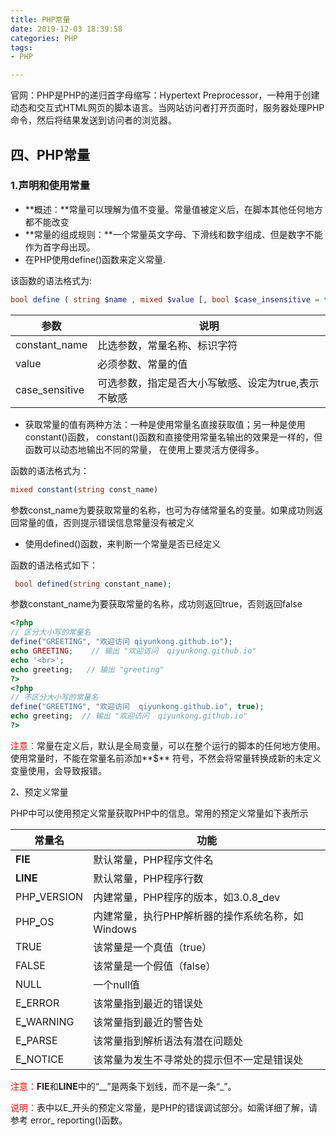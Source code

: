 ```yaml
---
title: PHP常量
date: 2019-12-03 18:39:58
categories: PHP
tags:
- PHP	

---
```


官网：PHP是PHP的递归首字母缩写：Hypertext Preprocessor，一种用于创建动态和交互式HTML网页的脚本语言。当网站访问者打开页面时，服务器处理PHP命令，然后将结果发送到访问者的浏览器。<!-- more -->

## 四、PHP常量

### 1.声明和使用常量

- **概述：**常量可以理解为值不变量。常量值被定义后，在脚本其他任何地方都不能改变
- **常量的组成规则：**一个常量英文字母、下滑线和数字组成、但是数字不能作为首字母出现。
- 在PHP使用define()函数来定义常量.

该函数的语法格式为:

```php
bool define ( string $name , mixed $value [, bool $case_insensitive = false ] )
```



| 参数           | 说明                                                |
| -------------- | --------------------------------------------------- |
| constant_name  | 比选参数，常量名称、标识字符                        |
| value          | 必须参数、常量的值                                  |
| case_sensitive | 可选参数，指定是否大小写敏感、设定为true,表示不敏感 |

- 获取常量的值有两种方法：一种是使用常量名直接获取值；另一种是使用constant()函数， constant()函数和直接使用常量名输出的效果是一样的，但函数可以动态地输出不同的常量， 在使用上要灵活方便得多。

函数的语法格式为：

```php
mixed constant(string const_name)
```

​	参数const_name为要获取常量的名称，也可为存储常量名的变量。如果成功则返回常量的值，否则提示错误信息常量没有被定义

- 使用defined()函数，来判断一个常量是否已经定义

函数的语法格式如下：

```php
 bool defined(string constant_name); 
```

参数constant_name为要获取常量的名称，成功则返回true，否则返回false 

```php
<?php
// 区分大小写的常量名
define("GREETING", "欢迎访问 qiyunkong.github.io");
echo GREETING;    // 输出 "欢迎访问  qiyunkong.github.io"
echo '<br>';
echo greeting;   // 输出 "greeting"
?>
<?php
// 不区分大小写的常量名
define("GREETING", "欢迎访问  qiyunkong.github.io", true);
echo greeting;  // 输出 "欢迎访问  qiyunkong.github.io"
?>
```

<span style="color:red">注意：</span>常量在定义后，默认是全局变量，可以在整个运行的脚本的任何地方使用。使用常量时，不能在常量名前添加**$** 符号，不然会将常量转换成新的未定义变量使用，会导致报错。

2、预定义常量

​	PHP中可以使用预定义常量获取PHP中的信息。常用的预定义常量如下表所示

| 常量名                 | 功能                                             |
| ---------------------- | ------------------------------------------------ |
| <u>__</u>FIE<u>__</u>  | 默认常量，PHP程序文件名                          |
| <u>__</u>LINE<u>__</u> | 默认常量，PHP程序行数                            |
| PHP<u>_</u>VERSION     | 内建常量，PHP程序的版本，如3.0.8<u>_</u>dev      |
| PHP<u>_</u>OS          | 内建常量，执行PHP解析器的操作系统名称，如Windows |
| TRUE                   | 该常量是一个真值（true）                         |
| FALSE                  | 该常量是一个假值（false）                        |
| NULL                   | 一个null值                                       |
| E<u>_</u>ERROR         | 该常量指到最近的错误处                           |
| E<u>_</u>WARNING       | 该常量指到最近的警告处                           |
| E<u>_</u>PARSE         | 该常量指到解析语法有潜在问题处                   |
| E<u>_</u>NOTICE        | 该常量为发生不寻常处的提示但不一定是错误处       |

<span style="color:red">注意：</span><u>__</u>FIE<u>__</u>和<u>__</u>LINE<u>__</u>中的“__”是两条下划线，而不是一条“_”。 

<span style="color:red">说明：</span>表中以E_开头的预定义常量，是PHP的错误调试部分。如需详细了解，请参考 error_ reporting()函数。 

 